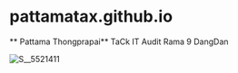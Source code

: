 # pattamatax.github.io

** Pattama Thongprapai**  TaCk
IT Audit
Rama 9
DangDan


![S__5521411](https://user-images.githubusercontent.com/51500023/59141693-f2735a80-89db-11e9-84cd-2c06348ddb9a.jpg)
